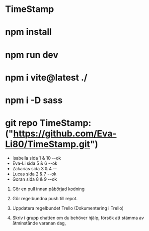 # TimeStamp
<!-- För att köra programmet -->
# npm install
# npm run dev
# npm i vite@latest ./
# npm i -D sass

# git repo TimeStamp: ("https://github.com/Eva-Li80/TimeStamp.git")

* Isabella sida 1 & 10 --ok
* Eva-Li sida 5 & 6 --ok
* Zakarias sida 3 & 4 --
* Lucas sida 2 & 7 --ok
* Goran sida 8 & 9 --ok

<!--        Regler för Project           -->

1. Gör en pull innan påbörjad kodning

2. Gör regelbundna push till repot.

3. Uppdatera regelbundet Trello (Dokumentering i Trello)

4. Skriv i grupp chatten om du behöver hjälp, försök att stämma av åtminstånde varanan dag,
